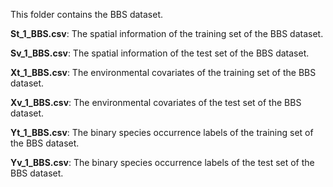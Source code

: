 This folder contains the BBS dataset.

**St_1_BBS.csv**: The spatial information of the training set of the BBS dataset.

**Sv_1_BBS.csv**: The spatial information of the test set of the BBS dataset.

**Xt_1_BBS.csv**: The environmental covariates of the training set of the BBS dataset.

**Xv_1_BBS.csv**: The environmental covariates of the test set of the BBS dataset.

**Yt_1_BBS.csv**: The binary species occurrence labels of the training set of the BBS dataset.

**Yv_1_BBS.csv**: The binary species occurrence labels of the test set of the BBS dataset.

